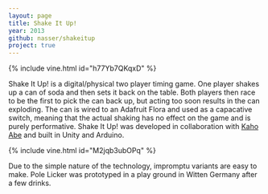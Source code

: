 ```yaml
---
layout: page
title: Shake It Up!
year: 2013
github: nasser/shakeitup
project: true
--- 
```


{% include vine.html id="h77Yb7QKqxD" %}

Shake It Up! is a digital/physical two player timing game. One player shakes up a can of soda and then sets it back on the table. Both players then race to be the first to pick the can back up, but acting too soon results in the can exploding. The can is wired to an Adafruit Flora and used as a capacative switch, meaning that the actual shaking has no effect on the game and is purely performative. Shake It Up! was developed in collaboration with [Kaho Abe](http://kahoabe.net/) and built in Unity and Arduino.

{% include vine.html id="M2jqb3ubOPq" %}

Due to the simple nature of the technology, impromptu variants are easy to make. Pole Licker was prototyped in a play ground in Witten Germany after a few drinks.